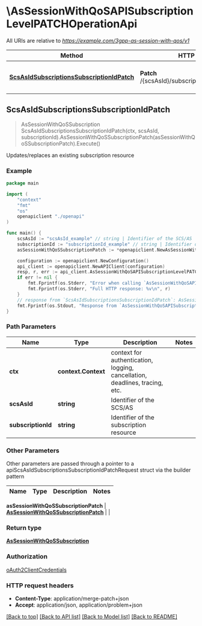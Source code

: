 # \AsSessionWithQoSAPISubscriptionLevelPATCHOperationApi

All URIs are relative to *https://example.com/3gpp-as-session-with-qos/v1*

Method | HTTP request | Description
------------- | ------------- | -------------
[**ScsAsIdSubscriptionsSubscriptionIdPatch**](AsSessionWithQoSAPISubscriptionLevelPATCHOperationApi.md#ScsAsIdSubscriptionsSubscriptionIdPatch) | **Patch** /{scsAsId}/subscriptions/{subscriptionId} | Updates/replaces an existing subscription resource



## ScsAsIdSubscriptionsSubscriptionIdPatch

> AsSessionWithQoSSubscription ScsAsIdSubscriptionsSubscriptionIdPatch(ctx, scsAsId, subscriptionId).AsSessionWithQoSSubscriptionPatch(asSessionWithQoSSubscriptionPatch).Execute()

Updates/replaces an existing subscription resource

### Example

```go
package main

import (
    "context"
    "fmt"
    "os"
    openapiclient "./openapi"
)

func main() {
    scsAsId := "scsAsId_example" // string | Identifier of the SCS/AS
    subscriptionId := "subscriptionId_example" // string | Identifier of the subscription resource
    asSessionWithQoSSubscriptionPatch := *openapiclient.NewAsSessionWithQoSSubscriptionPatch() // AsSessionWithQoSSubscriptionPatch | 

    configuration := openapiclient.NewConfiguration()
    api_client := openapiclient.NewAPIClient(configuration)
    resp, r, err := api_client.AsSessionWithQoSAPISubscriptionLevelPATCHOperationApi.ScsAsIdSubscriptionsSubscriptionIdPatch(context.Background(), scsAsId, subscriptionId).AsSessionWithQoSSubscriptionPatch(asSessionWithQoSSubscriptionPatch).Execute()
    if err != nil {
        fmt.Fprintf(os.Stderr, "Error when calling `AsSessionWithQoSAPISubscriptionLevelPATCHOperationApi.ScsAsIdSubscriptionsSubscriptionIdPatch``: %v\n", err)
        fmt.Fprintf(os.Stderr, "Full HTTP response: %v\n", r)
    }
    // response from `ScsAsIdSubscriptionsSubscriptionIdPatch`: AsSessionWithQoSSubscription
    fmt.Fprintf(os.Stdout, "Response from `AsSessionWithQoSAPISubscriptionLevelPATCHOperationApi.ScsAsIdSubscriptionsSubscriptionIdPatch`: %v\n", resp)
}
```

### Path Parameters


Name | Type | Description  | Notes
------------- | ------------- | ------------- | -------------
**ctx** | **context.Context** | context for authentication, logging, cancellation, deadlines, tracing, etc.
**scsAsId** | **string** | Identifier of the SCS/AS | 
**subscriptionId** | **string** | Identifier of the subscription resource | 

### Other Parameters

Other parameters are passed through a pointer to a apiScsAsIdSubscriptionsSubscriptionIdPatchRequest struct via the builder pattern


Name | Type | Description  | Notes
------------- | ------------- | ------------- | -------------


 **asSessionWithQoSSubscriptionPatch** | [**AsSessionWithQoSSubscriptionPatch**](AsSessionWithQoSSubscriptionPatch.md) |  | 

### Return type

[**AsSessionWithQoSSubscription**](AsSessionWithQoSSubscription.md)

### Authorization

[oAuth2ClientCredentials](../README.md#oAuth2ClientCredentials)

### HTTP request headers

- **Content-Type**: application/merge-patch+json
- **Accept**: application/json, application/problem+json

[[Back to top]](#) [[Back to API list]](../README.md#documentation-for-api-endpoints)
[[Back to Model list]](../README.md#documentation-for-models)
[[Back to README]](../README.md)

